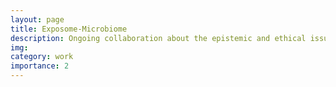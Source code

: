 ```yaml
---
layout: page
title: Exposome-Microbiome
description: Ongoing collaboration about the epistemic and ethical issues arising from both disciplines.
img: 
category: work
importance: 2
---
```



